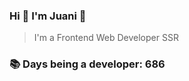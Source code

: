 ### Hi 👋 I&#39;m Juani 🦁

> I&#39;m a Frontend Web Developer SSR

### 📚 Days being a developer: 686
